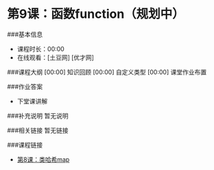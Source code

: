 第9课：函数function（规划中）
==========================

###基本信息
- 课程时长：00:00
- 在线观看：[土豆网] [优才网]

###课程大纲
	[00:00] 知识回顾
	[00:00] 自定义类型
	[00:00] 课堂作业布置
	
###作业答案
- 下堂课讲解

###补充说明
暂无说明

###相关链接
暂无链接

###课程链接
- [第8课：类哈希map](../lecture8/lecture8.md)